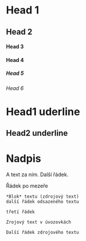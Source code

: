 
# Head 1
## Head 2
#### Head 3
#### Head 4
##### Head 5
###### Head 6

Head1 uderline
=============

Head2 underline
---------------

# Nadpis
A text za ním.
Další řádek.

Řádek po mezeře

    *Blok* textu (zdrojový text)
    další řádek odsazeného textu

    třetí řádek

```
Zrojový text v úvozovkách

Další řádek zdrojového textu
```

